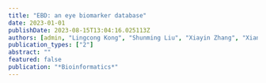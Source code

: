 ```yaml
---
title: "EBD: an eye biomarker database"
date: 2023-01-01
publishDate: 2023-08-15T13:04:16.025113Z
authors: [admin, "Lingcong Kong", "Shunming Liu", "Xiayin Zhang", "Xianwen Shang", "Zhuoting Zhu", "Yu Huang", "Shuo Ma", "Ha Jason", "Katerina V. Kiburg"]
publication_types: ["2"]
abstract: ""
featured: false
publication: "*Bioinformatics*"
---
```


